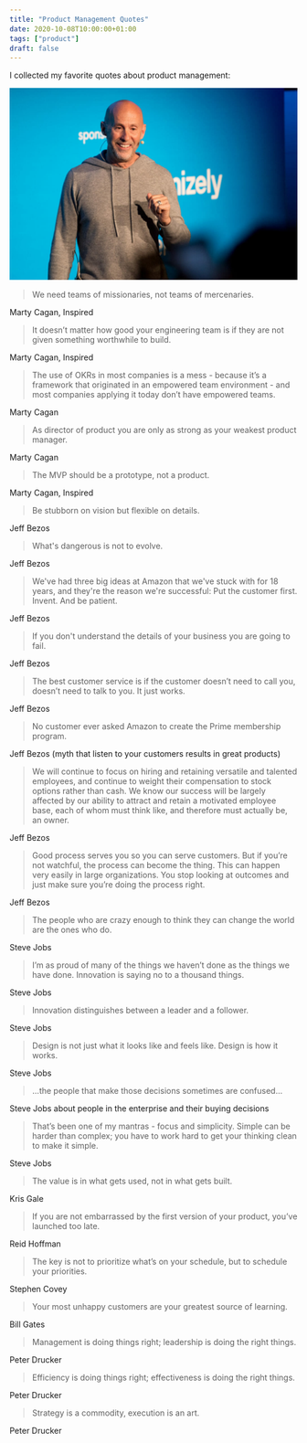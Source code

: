 ```yaml
---
title: "Product Management Quotes"
date: 2020-10-08T10:00:00+01:00
tags: ["product"]
draft: false
---
```



I collected my favorite quotes about product management:

![Marty Cagan](/blog/img/marty_cagan.jpg)

> We need teams of missionaries, not teams of mercenaries.

Marty Cagan, Inspired

> It doesn’t matter how good your engineering team is if they are not
given something worthwhile to build.

Marty Cagan, Inspired

> The use of OKRs in most companies is a mess - because it’s a framework that originated in an empowered team environment - and most companies applying it today don’t have empowered teams.

Marty Cagan

> As director of product you are only as strong as your weakest product manager.

Marty Cagan

> The MVP should be a prototype, not a product.

Marty Cagan, Inspired

> Be stubborn on vision but flexible on details.

Jeff Bezos

> What's dangerous is not to evolve.

Jeff Bezos

> We've had three big ideas at Amazon that we've stuck with for 18 years, and they're the reason we're successful: Put the customer first. Invent. And be patient.

Jeff Bezos

> If you don't understand the details of your business you are going to
fail.

Jeff Bezos

> The best customer service is if the customer doesn’t need to call you, doesn’t need to talk to you. It just works.

Jeff Bezos

> No customer ever asked Amazon to create the Prime membership program.

Jeff Bezos (myth that listen to your customers results in great products)

> We will continue to focus on hiring and retaining versatile and talented employees, and continue to weight their compensation to stock options rather than cash. We know our success will be largely affected by our ability to attract and retain a motivated employee base, each of whom must think like, and therefore must actually be, an owner.

Jeff Bezos

> Good process serves you so you can serve customers. But if you’re not watchful, the process can become the thing. This can happen very easily in large organizations. You stop looking at outcomes and just make sure you’re doing the process right.

Jeff Bezos


> The people who are crazy enough to think they can change the world are
the ones who do.

Steve Jobs

> I’m as proud of many of the things we haven’t done as the things we have done. Innovation is saying no to a thousand things.

Steve Jobs

> Innovation distinguishes between a leader and a follower.

Steve Jobs

> Design is not just what it looks like and feels like. Design is how it
works.

Steve Jobs

> ...the people that make those decisions sometimes are confused...

Steve Jobs about people in the enterprise and their buying decisions

> That’s been one of my mantras - focus and simplicity. Simple can be harder than complex; you have to work hard to get your thinking clean to make it simple.

Steve Jobs

> The value is in what gets used, not in what gets built.

Kris Gale

> If you are not embarrassed by the first version of your product, you’ve launched too late.

Reid Hoffman

> The key is not to prioritize what’s on your schedule, but to schedule your priorities.

Stephen Covey


> Your most unhappy customers are your greatest source of learning.

Bill Gates

> Management is doing things right; leadership is doing the right
things.

Peter Drucker

> Efficiency is doing things right; effectiveness is doing the right
things.

Peter Drucker

> Strategy is a commodity, execution is an art.

Peter Drucker
